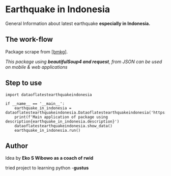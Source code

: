 # Earthquake in Indonesia
General Information about latest earthquake **especially in Indonesia.**

## The work-flow
Package scrape from [[bmkg]](https://www.bmkg.go.id/).

*This package using **beautifulSoup4 and request**, 
from JSON can be used on mobile & web applications*

## Step to use
```
import dataoflatestearthquakeindonesia

if __name__ == '__main__':
    earthquake_in_indonesia = dataoflatestearthquakeindonesia.Dataoflatestearthquakeindonesia('https://bmkg.go.id')
    print(f'Main application of package using description{earthquake_in_indonesia.description}')
    dataoflatestearthquakeindonesia.show_data()
    earthquake_in_indonesia.run()
```

## Author
Idea by **Eko S Wibowo as a coach of rwid**

tried project to learning python -**gustus**

